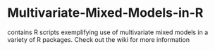 # Multivariate-Mixed-Models-in-R
contains R scripts exemplifying use of multivariate mixed models in a variety of R packages. Check out the wiki for more information

